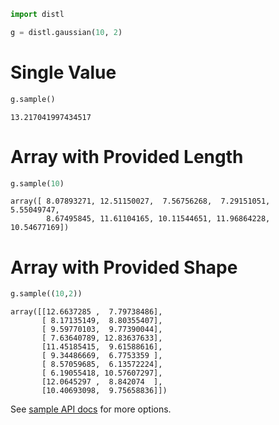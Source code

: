 ```python
import distl
```


```python
g = distl.gaussian(10, 2)
```

# Single Value


```python
g.sample()
```




    13.217041997434517



# Array with Provided Length


```python
g.sample(10)
```




    array([ 8.07893271, 12.51150027,  7.56756268,  7.29151051,  5.55049747,
            8.67495845, 11.61104165, 10.11544651, 11.96864228, 10.54677169])



# Array with Provided Shape


```python
g.sample((10,2))
```




    array([[12.6637285 ,  7.79738486],
           [ 8.17135149,  8.80355407],
           [ 9.59770103,  9.77390044],
           [ 7.63640789, 12.83637633],
           [11.45185415,  9.61588616],
           [ 9.34486669,  6.7753359 ],
           [ 8.57059685,  6.13572224],
           [ 6.19055418, 10.57607297],
           [12.0645297 ,  8.842074  ],
           [10.40693098,  9.75658836]])



See [sample API docs](../api/BaseDistribution.sample.md) for more options.
